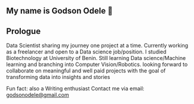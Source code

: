 ## My name is Godson Odele 👋

## Prologue
 Data Scientist sharing my journey one project at a time. Currently working as a freelancer
 and open to a Data science job/position. I studied Biotechnology at University of Benin.
 Still learning Data science/Machine learning and branching into Computer Vision/Robotics.
 looking forward to collaborate on meaningful and well paid projects with the goal of 
 transforming data into insights and stories
 
 Fun fact:  also a Writing enthusiast
 Contact me via email: godsonodele@gmail.com
